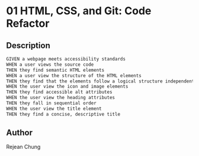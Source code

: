 # 01 HTML, CSS, and Git: Code Refactor

## Description

```md
GIVEN a webpage meets accessibility standards
WHEN a user views the source code
THEN they find semantic HTML elements
WHEN a user view the structure of the HTML elements
THEN they find that the elements follow a logical structure independent of styling and positioning
WHEN the user view the icon and image elements
THEN they find accessible alt attributes
WHEN the user view the heading attributes
THEN they fall in sequential order
WHEN the user view the title element
THEN they find a concise, descriptive title
```

## Author

Rejean Chung
